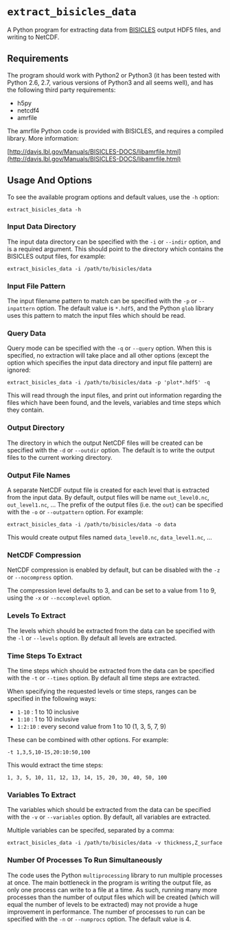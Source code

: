 # `extract_bisicles_data`

A Python program for extracting data from
[BISICLES](http://davis.lbl.gov/Manuals/BISICLES-DOCS/) output HDF5 files, and
writing to NetCDF.

## Requirements

The program should work with Python2 or Python3 (it has been tested with Python
2.6, 2.7, various versions of Python3 and all seems well), and has the
following third party requirements:

  * h5py
  * netcdf4
  * amrfile

The amrfile Python code is provided with BISICLES, and requires a compiled
library. More information:

[http://davis.lbl.gov/Manuals/BISICLES-DOCS/libamrfile.html](http://davis.lbl.gov/Manuals/BISICLES-DOCS/libamrfile.html)

## Usage And Options

To see the available program options and default values, use the `-h` option:

```
extract_bisicles_data -h
```

### Input Data Directory

The input data directory can be specified with the `-i` or `--indir` option,
and is a required argument. This should point to the directory which contains
the BISICLES output files, for example:

```
extract_bisicles_data -i /path/to/bisicles/data
```

### Input File Pattern

The input filename pattern to match can be specified with the `-p` or
`--inpattern` option. The default value is `*.hdf5`, and the Python `glob`
library uses this pattern to match the input files which should be read.

### Query Data

Query mode can be specified with the `-q` or `--query` option. When this is
specified, no extraction will take place and all other options (except the
option which specifies the input data directory and input file pattern) are ignored:

```
extract_bisicles_data -i /path/to/bisicles/data -p 'plot*.hdf5' -q
```

This will read through the input files, and print out information regarding the
files which have been found, and the levels, variables and time steps which
they contain.

### Output Directory

The directory in which the output NetCDF files will be created can be specified
with the `-d` or `--outdir` option. The default is to write the output files to
the current working directory.

### Output File Names

A separate NetCDF output file is created for each level that is extracted from
the input data. By default, output files will be name `out_level0.nc`,
`out_level1.nc`, ... The prefix of the output files (i.e. the `out`) can be
specified with the `-o` or `--outpattern` option. For example:

```
extract_bisicles_data -i /path/to/bisicles/data -o data
```

This would create output files named `data_level0.nc`, `data_level1.nc`, ...

### NetCDF Compression

NetCDF compression is enabled by default, but can be disabled with the `-z` or
`--nocompress` option.

The compression level defaults to 3, and can be set to a value from 1 to 9,
using the `-x` or `--nccomplevel` option.

### Levels To Extract

The levels which should be extracted from the data can be specified with the
`-l` or `--levels` option. By default all levels are extracted.

### Time Steps To Extract

The time steps which should be extracted from the data can be specified with the
`-t` or `--times` option. By default all time steps are extracted.

When specifying the requested levels or time steps, ranges can be specified in
the following ways:

  * `1-10` : 1 to 10 inclusive
  * `1:10` : 1 to 10 inclusive
  * `1:2:10` : every second value from 1 to 10 (1, 3, 5, 7, 9)

These can be combined with other options. For example:

```
-t 1,3,5,10-15,20:10:50,100
```

This would extract the time steps:

```
1, 3, 5, 10, 11, 12, 13, 14, 15, 20, 30, 40, 50, 100
```

### Variables To Extract

The variables which should be extracted from the data can be specified with the
`-v` or `--variables` option. By default, all variables are extracted.

Multiple variables can be specifed, separated by a comma:

```
extract_bisicles_data -i /path/to/bisicles/data -v thickness,Z_surface
```

### Number Of Processes To Run Simultaneously

The code uses the Python `multiprocessing` library to run multiple processes at
once. The main bottleneck in the program is writing the output file, as only
one process can write to a file at a time. As such, running many more processes
than the number of output files which will be created (which will equal the
number of levels to be extracted) may not provide a huge improvement in
performance. The number of processes to run can be specified with the `-n` or
`--numprocs` option. The default value is 4.
